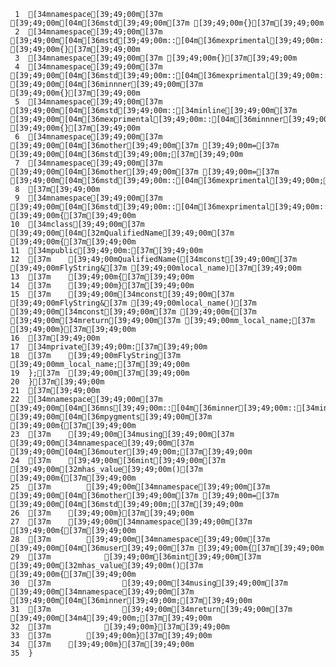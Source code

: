      1	[34mnamespace[39;49;00m[37m [39;49;00m[04m[36mstd[39;49;00m[37m [39;49;00m{}[37m[39;49;00m
     2	[34mnamespace[39;49;00m[37m [39;49;00m[04m[36mstd[39;49;00m::[04m[36mexprimental[39;49;00m::[04m[36minner[39;49;00m[37m [39;49;00m{}[37m[39;49;00m
     3	[34mnamespace[39;49;00m[37m [39;49;00m{}[37m[39;49;00m
     4	[34mnamespace[39;49;00m[37m [39;49;00m[04m[36mstd[39;49;00m::[04m[36mexprimental[39;49;00m::[34minline[39;49;00m[37m [39;49;00m[04m[36minnner[39;49;00m[37m [39;49;00m{}[37m[39;49;00m
     5	[34mnamespace[39;49;00m[37m [39;49;00m[04m[36mstd[39;49;00m::[34minline[39;49;00m[37m [39;49;00m[04m[36mexprimental[39;49;00m::[04m[36minnner[39;49;00m[37m [39;49;00m{}[37m[39;49;00m
     6	[34mnamespace[39;49;00m[37m [39;49;00m[04m[36mother[39;49;00m[37m [39;49;00m=[37m [39;49;00m[04m[36mstd[39;49;00m;[37m[39;49;00m
     7	[34mnamespace[39;49;00m[37m [39;49;00m[04m[36mother[39;49;00m[37m [39;49;00m=[37m [39;49;00m[04m[36mstd[39;49;00m::[04m[36mexprimental[39;49;00m;[37m[39;49;00m
     8	[37m[39;49;00m
     9	[34mnamespace[39;49;00m[37m [39;49;00m[04m[36mstd[39;49;00m::[04m[36mexprimental[39;49;00m::[04m[36minner[39;49;00m[37m [39;49;00m{[37m[39;49;00m
    10	[34mclass[39;49;00m[37m [39;49;00m[04m[32mQualifiedName[39;49;00m[37m [39;49;00m{[37m[39;49;00m
    11	[34mpublic[39;49;00m:[37m[39;49;00m
    12	[37m    [39;49;00mQualifiedName([34mconst[39;49;00m[37m [39;49;00mFlyString&[37m [39;49;00mlocal_name)[37m[39;49;00m
    13	[37m    [39;49;00m{[37m[39;49;00m
    14	[37m    [39;49;00m}[37m[39;49;00m
    15	[37m    [39;49;00m[34mconst[39;49;00m[37m [39;49;00mFlyString&[37m [39;49;00mlocal_name()[37m [39;49;00m[34mconst[39;49;00m[37m [39;49;00m{[37m [39;49;00m[34mreturn[39;49;00m[37m [39;49;00mm_local_name;[37m [39;49;00m}[37m[39;49;00m
    16	[37m[39;49;00m
    17	[34mprivate[39;49;00m:[37m[39;49;00m
    18	[37m    [39;49;00mFlyString[37m [39;49;00mm_local_name;[37m[39;49;00m
    19	};[37m  [39;49;00m[37m[39;49;00m
    20	}[37m[39;49;00m
    21	[37m[39;49;00m
    22	[34mnamespace[39;49;00m[37m [39;49;00m[04m[36mns[39;49;00m::[04m[36minner[39;49;00m::[34minline[39;49;00m[37m [39;49;00m[04m[36mpygments[39;49;00m[37m [39;49;00m{[37m[39;49;00m
    23	[37m    [39;49;00m[34musing[39;49;00m[37m [39;49;00m[34mnamespace[39;49;00m[37m [39;49;00m[04m[36mouter[39;49;00m;[37m[39;49;00m
    24	[37m    [39;49;00m[36mint[39;49;00m[37m [39;49;00m[32mhas_value[39;49;00m()[37m [39;49;00m{[37m[39;49;00m
    25	[37m        [39;49;00m[34mnamespace[39;49;00m[37m [39;49;00m[04m[36mother[39;49;00m[37m [39;49;00m=[37m [39;49;00m[04m[36mstd[39;49;00m;[37m[39;49;00m
    26	[37m    [39;49;00m}[37m[39;49;00m
    27	[37m    [39;49;00m[34mnamespace[39;49;00m[37m [39;49;00m{[37m[39;49;00m
    28	[37m        [39;49;00m[34mnamespace[39;49;00m[37m [39;49;00m[04m[36muser[39;49;00m[37m [39;49;00m{[37m[39;49;00m
    29	[37m            [39;49;00m[36mint[39;49;00m[37m [39;49;00m[32mhas_value[39;49;00m()[37m [39;49;00m{[37m[39;49;00m
    30	[37m                [39;49;00m[34musing[39;49;00m[37m [39;49;00m[34mnamespace[39;49;00m[37m [39;49;00m[04m[36minner[39;49;00m;[37m[39;49;00m
    31	[37m                [39;49;00m[34mreturn[39;49;00m[37m [39;49;00m[34m4[39;49;00m;[37m[39;49;00m
    32	[37m            [39;49;00m}[37m[39;49;00m
    33	[37m        [39;49;00m}[37m[39;49;00m
    34	[37m    [39;49;00m}[37m[39;49;00m
    35	}
